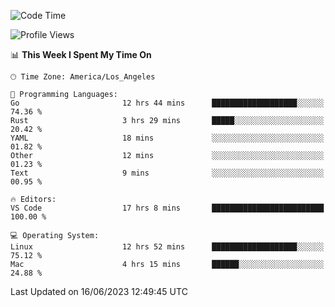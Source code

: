 <!--START_SECTION:waka-->
![Code Time](http://img.shields.io/badge/Code%20Time-427%20hrs%203%20mins-blue)

![Profile Views](http://img.shields.io/badge/Profile%20Views-0-blue)

📊 **This Week I Spent My Time On** 

```text
🕑︎ Time Zone: America/Los_Angeles

💬 Programming Languages: 
Go                       12 hrs 44 mins      ███████████████████░░░░░░   74.36 % 
Rust                     3 hrs 29 mins       █████░░░░░░░░░░░░░░░░░░░░   20.42 % 
YAML                     18 mins             ░░░░░░░░░░░░░░░░░░░░░░░░░   01.82 % 
Other                    12 mins             ░░░░░░░░░░░░░░░░░░░░░░░░░   01.23 % 
Text                     9 mins              ░░░░░░░░░░░░░░░░░░░░░░░░░   00.95 % 

🔥 Editors: 
VS Code                  17 hrs 8 mins       █████████████████████████   100.00 % 

💻 Operating System: 
Linux                    12 hrs 52 mins      ███████████████████░░░░░░   75.12 % 
Mac                      4 hrs 15 mins       ██████░░░░░░░░░░░░░░░░░░░   24.88 % 
```


 Last Updated on 16/06/2023 12:49:45 UTC
<!--END_SECTION:waka-->
